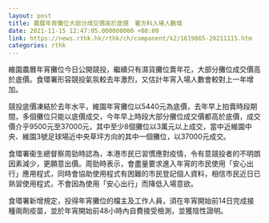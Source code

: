 ```yaml
---
layout: post
title: 農曆年宵攤位大部分成交價高於底價　署方料入場人數增
date: 2021-11-15 12:47:05.000000000 +08:00
link: https://news.rthk.hk/rthk/ch/component/k2/1619865-20211115.htm
categories: rthk
---
```


維園農曆年宵攤位今日公開競投，繼續只有濕貨攤位賣年花，大部分攤位成交價高於底價。食環署形容競投氣氛較去年激烈，又估計年宵入場人數會較對上一年增加。

競投底價凍結於去年水平，維園年宵攤位以5440元為底價，去年早上拍賣時段期間，多個攤位只能以底價成交，今年早上時段大部分攤位成交價都高於底價，成交價介乎9500元至37000元，其中至少8個攤位以3萬元以上成交，當中近維園中央、維園3號足球場近中央草坪方向的其中一個攤位，以37000元成交。

食環署衞生總督察周勁時認為，本港市民已習慣應對疫情，令有意競投者的不明朗因素減少，更願意出價。周勁時表示，會盡量要求進入年宵的市民使用「安心出行」應用程式，同時會協助使用程式有困難的市民登記個人資料，相信市民近日已熟習使用程式，不會因為使用「安心出行」而降低入場意欲。

食環署新增規定，投得年宵攤位的檔主及工作人員，須在年宵開始前14日完成接種兩劑疫苗，並於年宵開始前48小時內自費接受檢測，並獲陰性證明。
